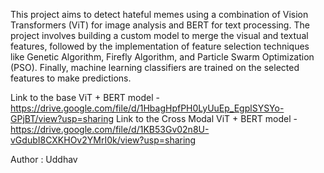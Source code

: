 This project aims to detect hateful memes using a combination of Vision Transformers (ViT) for image analysis and BERT for text processing. The project involves building a custom model to merge the visual and textual features, followed by the implementation of feature selection techniques like Genetic Algorithm, Firefly Algorithm, and Particle Swarm Optimization (PSO). Finally, machine learning classifiers are trained on the selected features to make predictions.

Link to the base ViT + BERT model - https://drive.google.com/file/d/1HbagHpfPH0LyUuEp_EgplSYSYo-GPjBT/view?usp=sharing
Link to the Cross Modal ViT + BERT model - https://drive.google.com/file/d/1KB53Gv02n8U-vGdubI8CXKHOv2YMrI0k/view?usp=sharing

Author : Uddhav
